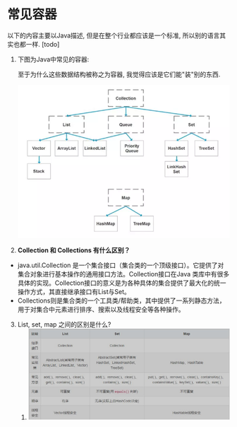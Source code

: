 # 常见容器

以下的内容主要以Java描述, 但是在整个行业都应该是一个标准, 所以别的语言其实也都一样. [todo]



1. 下图为Java中常见的容器:

    至于为什么这些数据结构被称之为容器, 我觉得应该是它们能"装"别的东西.
    
    ![图片](image/640)

2. **Collection 和 Collections 有什么区别？**

- java.util.Collection 是一个集合接口（集合类的一个顶级接口）。它提供了对集合对象进行基本操作的通用接口方法。Collection接口在Java 类库中有很多具体的实现。Collection接口的意义是为各种具体的集合提供了最大化的统一操作方式，其直接继承接口有List与Set。
- Collections则是集合类的一个工具类/帮助类，其中提供了一系列静态方法，用于对集合中元素进行排序、搜索以及线程安全等各种操作。



3. List, set, map 之间的区别是什么?
    1. ![image-20210307122528857](image/image-20210307122528857.png)

